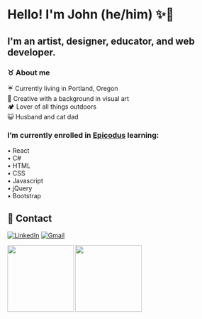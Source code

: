 # Hello! I'm John (he/him) ✨🐢
## I'm an artist, designer, educator, and web developer. 
### ♉ About me
☔ Currently living in Portland, Oregon<br>
📸 Creative with a background in visual art<br>
🏕️ Lover of all things outdoors<br>
😺 Husband and cat dad<br>

### I’m currently enrolled in <a href="https://www.epicodus.com/" target="_blank">Epicodus</a> learning:<br>
• React<br>
• C#<br>
• HTML<br>
• CSS<br>
• Javascript<br>
• jQuery<br>
• Bootstrap<br>

## 📨 Contact

<a href="https://www.linkedin.com/in/johnwhitten-studio/"><img alt="LinkedIn" src="https://img.shields.io/badge/linkedin%20-%230077B5.svg?&style=flat&logo=linkedin&logoColor=white"/></a>
<a href="mailto:johnwhitten.studio@gmail.com"><img alt="Gmail" src="https://img.shields.io/badge/Gmail-D14836?style=flat&logo=gmail&logoColor=white" /></a>

<img align="left" height="150px" src="https://github-readme-stats.vercel.app/api?username=johnwhittenstudio&show_icons=true&theme=dark" />
<img align="left" height="150px" src="https://github-readme-stats.vercel.app/api/top-langs/?username=johnwhittenstudio&layout=compact&theme=dark" /><br>

